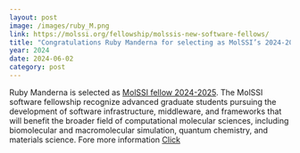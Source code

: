 ```yaml
---
layout: post
image: /images/ruby_M.png
link: https://molssi.org/fellowship/molssis-new-software-fellows/
title: "Congratulations Ruby Manderna for selecting as MolSSI’s 2024-2025 Software Fellow"
year: 2024
date: 2024-06-02
category: post
---
```

<p>
 Ruby Manderna is selected as  <a href="https://molssi.org/fellowship/molssis-new-software-fellows/">MolSSI fellow 2024-2025</a>. The MolSSI software fellowship recognize advanced graduate students pursuing the development of software infrastructure, middleware, and frameworks that will benefit the broader field of computational molecular sciences, including biomolecular and macromolecular simulation, quantum chemistry, and materials science. Fore more information <a href="https://molssi.org/fellowship/">Click</a>